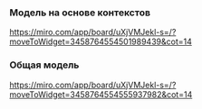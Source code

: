 ### Модель на основе контекстов
https://miro.com/app/board/uXjVMJekl-s=/?moveToWidget=3458764554501989439&cot=14

### Общая модель
https://miro.com/app/board/uXjVMJekl-s=/?moveToWidget=3458764554555937982&cot=14